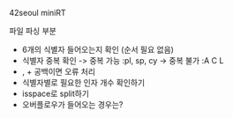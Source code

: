 42seoul miniRT

파일 파싱 부분

-   6개의 식별자 들어오는지 확인 (순서 필요 없음)
-   식별자 중복 확인 -> 중복 가능 :pl, sp, cy -> 중복 불가 :A C L
-   , + 공백이면 오류 처리
-   식별자별로 필요한 인자 개수 확인하기
-   isspace로 split하기
-   오버플로우가 들어오는 경우는?
